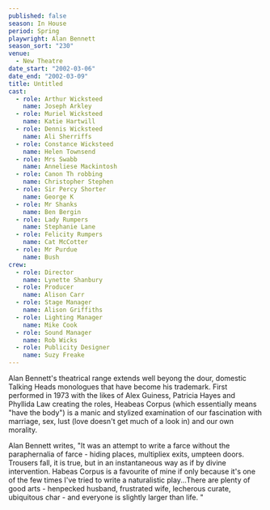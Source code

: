 ```yaml
---
published: false
season: In House
period: Spring
playwright: Alan Bennett
season_sort: "230"
venue: 
  - New Theatre
date_start: "2002-03-06"
date_end: "2002-03-09"
title: Untitled
cast: 
  - role: Arthur Wicksteed
    name: Joseph Arkley
  - role: Muriel Wicksteed
    name: Katie Hartwill
  - role: Dennis Wicksteed
    name: Ali Sherriffs
  - role: Constance Wicksteed
    name: Helen Townsend
  - role: Mrs Swabb
    name: Anneliese Mackintosh
  - role: Canon Th robbing
    name: Christopher Stephen
  - role: Sir Percy Shorter
    name: George K
  - role: Mr Shanks
    name: Ben Bergin
  - role: Lady Rumpers
    name: Stephanie Lane
  - role: Felicity Rumpers
    name: Cat McCotter
  - role: Mr Purdue
    name: Bush
crew: 
  - role: Director
    name: Lynette Shanbury
  - role: Producer
    name: Alison Carr
  - role: Stage Manager
    name: Alison Griffiths
  - role: Lighting Manager
    name: Mike Cook
  - role: Sound Manager
    name: Rob Wicks
  - role: Publicity Designer
    name: Suzy Freake
---
```



Alan Bennett's theatrical range extends well beyong the dour, domestic Talking Heads monologues that have become his trademark. First performed in 1973 with the likes of Alex Guiness, Patricia Hayes and Phyllida Law creating the roles, Heabeas Corpus (which essentially means "have the body") is a manic and stylized examination of our fascination with marriage, sex, lust (love doesn't get much of a look in) and our own morality. 

Alan Bennett writes, "It was an attempt to write a farce without the paraphernalia of farce - hiding places, multipliex exits, umpteen doors. Trousers fall, it is true, but in an instantaneous way as if by divine intervention. Habeas Corpus is a favourite of mine if only because it's one of the few times I've tried to write a naturalistic play...There are plenty of good arts - henpecked husband, frustrated wife, lecherous curate, ubiquitous char - and everyone is slightly larger than life. "
 